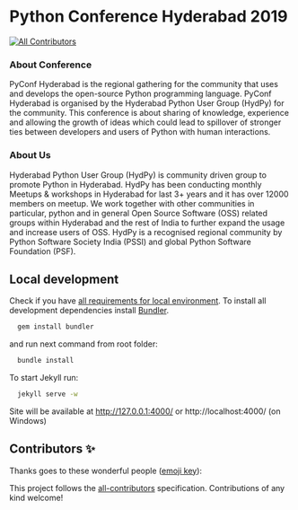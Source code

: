 # Python Conference Hyderabad 2019

[![All Contributors](https://img.shields.io/badge/all_contributors-10-orange.svg?style=flat-square)](#contributors)

### About Conference

PyConf Hyderabad is the regional gathering for the community that uses and develops the open-source Python programming language. PyConf Hyderabad is organised by the Hyderabad Python User Group (HydPy) for the community. This conference is about sharing of knowledge, experience and allowing the growth of ideas which could lead to spillover of stronger ties between developers and users of Python with human interactions.

### About Us

Hyderabad Python User Group (HydPy) is community driven group to promote Python in Hyderabad. HydPy has been conducting monthly Meetups & workshops in Hyderabad for last 3+ years and it has over 12000 members on meetup. We work together with other communities in particular, python and in general Open Source Software (OSS) related groups within Hyderabad and the rest of India to further expand the usage and increase users of OSS. HydPy is a recognised regional community by Python Software Society India (PSSI) and global Python Software Foundation (PSF).

## Local development

Check if you have [all requirements for local environment](http://jekyllrb.com/docs/installation/).
To install all development dependencies install [Bundler](http://bundler.io/).

```bash
  gem install bundler
```

and run next command from root folder:

```bash
  bundle install
```

To start Jekyll run:

```bash
  jekyll serve -w
```

Site will be available at http://127.0.0.1:4000/ or http://localhost:4000/ (on Windows)

## Contributors ✨

Thanks goes to these wonderful people ([emoji key](https://allcontributors.org/docs/en/emoji-key)):

This project follows the [all-contributors](https://github.com/all-contributors/all-contributors) specification. Contributions of any kind welcome!
